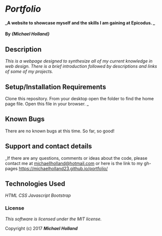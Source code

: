# _Portfolio_

#### _A website to showcase myself and the skills I am gaining at Epicodus. _

#### By _**{Michael Holland}**_

## Description

_This is a webpage designed to synthesize all of my current knowledge in web design. There is a brief introduction followed by descriptions and links of some of my projects._

## Setup/Installation Requirements

Clone this repository. From your desktop open the folder to find the home page file. Open this file in your browser.
_

## Known Bugs

There are no known bugs at this time. So far, so good!

## Support and contact details

_If there are any questions, comments or ideas about the code, please contact me at michaellholland@hotmail.com or here is the link to my gh-pages  https://michaelholland23.github.io/portfolio/


## Technologies Used

_HTML
  CSS
  Javascript
  Bootstrap_

### License

*This software is licensed under the MIT license.*

Copyright (c) 2017 **_Michael Holland_**
